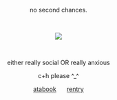 <p align="center">
  no second chances.
</p>
<br>
<p align="center">
  <img src="https://github.com/user-attachments/assets/6dad3870-5080-4888-bb28-1b26af79fbc9" />
</p>
<br>
<p align="center">
  either really social OR really anxious 
</p>
<p align="center">
  c+h please ^_^
</p>
<p align="center">
   <a href=https://forsaken.atabook.org>atabook</a>⠀⠀ <a href=https://rentry.co/blameshed>rentry</a>
</p>
   
<!--
**ozoIog1/ozoIog1** is a ✨ _special_ ✨ repository because its `README.md` (this file) appears on your GitHub profile.

Here are some ideas to get you started:

- 🔭 I’m currently working on ...
- 🌱 I’m currently learning ...
- 👯 I’m looking to collaborate on ...
- 🤔 I’m looking for help with ...
- 💬 Ask me about ...
- 📫 How to reach me: ...
- 😄 Pronouns: ...
- ⚡ Fun fact: ...
-->
